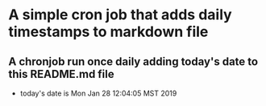 A simple cron job that adds daily timestamps to markdown file
============================================================
## A chronjob run once daily adding today's date to this README.md file
* today's date is Mon Jan 28 12:04:05 MST 2019
